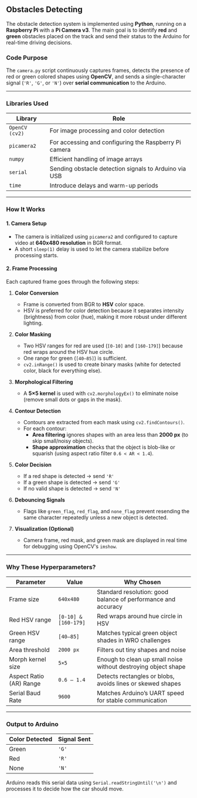 ##  Obstacles Detecting

The obstacle detection system is implemented using **Python**, running on a **Raspberry Pi** with a **Pi Camera v3**. The main goal is to identify **red** and **green** obstacles placed on the track and send their status to the Arduino for real-time driving decisions.

###  Code Purpose

The `camera.py` script continuously captures frames, detects the presence of red or green colored shapes using **OpenCV**, and sends a single-character signal (`'R'`, `'G'`, or `'N'`) over **serial communication** to the Arduino.

---

###  Libraries Used

| Library        | Role                                                                |
|----------------|---------------------------------------------------------------------|
| `OpenCV (cv2)` | For image processing and color detection                            |
| `picamera2`    | For accessing and configuring the Raspberry Pi camera               |
| `numpy`        | Efficient handling of image arrays                                  |
| `serial`       | Sending obstacle detection signals to Arduino via USB               |
| `time`         | Introduce delays and warm-up periods                                |

---

###  How It Works

#### 1. **Camera Setup**
- The camera is initialized using `picamera2` and configured to capture video at **640x480 resolution** in BGR format.
- A short `sleep(1)` delay is used to let the camera stabilize before processing starts.

#### 2. **Frame Processing**
Each captured frame goes through the following steps:

1. **Color Conversion**
   - Frame is converted from BGR to **HSV** color space.
   - HSV is preferred for color detection because it separates intensity (brightness) from color (hue), making it more robust under different lighting.

2. **Color Masking**
   - Two HSV ranges for red are used (`[0-10]` and `[160-179]`) because red wraps around the HSV hue circle.
   - One range for green (`[40–85]`) is sufficient.
   - `cv2.inRange()` is used to create binary masks (white for detected color, black for everything else).

3. **Morphological Filtering**
   - A **5×5 kernel** is used with `cv2.morphologyEx()` to eliminate noise (remove small dots or gaps in the mask).

4. **Contour Detection**
   - Contours are extracted from each mask using `cv2.findContours()`.
   - For each contour:
     - **Area filtering** ignores shapes with an area less than **2000 px** (to skip small/noisy objects).
     - **Shape approximation** checks that the object is blob-like or squarish (using aspect ratio filter `0.6 < AR < 1.4`).

5. **Color Decision**
   - If a red shape is detected → send `'R'`
   - If a green shape is detected → send `'G'`
   - If no valid shape is detected → send `'N'`

6. **Debouncing Signals**
   - Flags like `green_flag`, `red_flag`, and `none_flag` prevent resending the same character repeatedly unless a new object is detected.

7. **Visualization (Optional)**
   - Camera frame, red mask, and green mask are displayed in real time for debugging using OpenCV's `imshow`.

---

### Why These Hyperparameters?

| Parameter                     | Value           | Why Chosen                                                                 |
|------------------------------|------------------|-----------------------------------------------------------------------------|
| Frame size                   | `640x480`         | Standard resolution: good balance of performance and accuracy               |
| Red HSV range                | `[0-10] & [160-179]` | Red wraps around hue circle in HSV                                        |
| Green HSV range              | `[40–85]`         | Matches typical green object shades in WRO challenges                      |
| Area threshold               | `2000 px`         | Filters out tiny shapes and noise                                          |
| Morph kernel size            | `5×5`             | Enough to clean up small noise without destroying object shape             |
| Aspect Ratio (AR) Range      | `0.6 – 1.4`       | Detects rectangles or blobs, avoids lines or skewed shapes                 |
| Serial Baud Rate             | `9600`            | Matches Arduino’s UART speed for stable communication                      |

---

###  Output to Arduino

| Color Detected | Signal Sent |
|----------------|-------------|
| Green          | `'G'`       |
| Red            | `'R'`       |
| None           | `'N'`       |

Arduino reads this serial data using `Serial.readStringUntil('\n')` and processes it to decide how the car should move.
